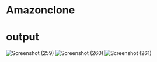 # Amazonclone
# output

![Screenshot (259)](https://github.com/deep9508/Amazonclone/assets/112052287/acf0ed53-670c-4339-8113-a0cc72d3dc02)
![Screenshot (260)](https://github.com/deep9508/Amazonclone/assets/112052287/0cf0d2cd-5fd8-4eed-971d-c91a673a5529)
![Screenshot (261)](https://github.com/deep9508/Amazonclone/assets/112052287/abf6f112-f3da-47a2-a06c-62285a423586)
